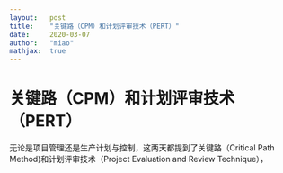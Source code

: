 ```yaml
---
layout:   post
title:    "关键路（CPM）和计划评审技术（PERT）"
date:     2020-03-07
author:   "miao"
mathjax:  true
---
```




# 关键路（CPM）和计划评审技术（PERT）

无论是项目管理还是生产计划与控制，这两天都提到了关键路（Critical Path Method)和计划评审技术（Project Evaluation and Review Technique），